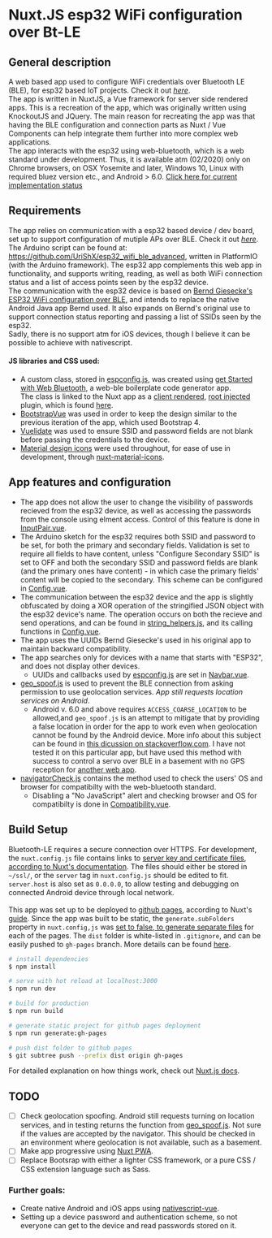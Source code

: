 # Nuxt.JS esp32 WiFi configuration over Bt-LE

## General description

A web based app used to configure WiFi credentials over Bluetooth LE (BLE), for esp32 based IoT projects. Check it out _[here](https://urishx.github.io/Nuxt_esp32_web-ble_wifi_config/)_. \
The app is written in NuxtJS, a Vue framework for server side rendered apps. This is a recreation of the app, which was originally written using KnockoutJS and JQuery. The main reason for recreating the app was that having the BLE configuration and connection parts as Nuxt / Vue Components can help integrate them further into more complex web applications. \
The app interacts with the esp32 using web-bluetooth, which is a web standard under development. Thus, it is available atm (02/2020) only on Chrome browsers, on OSX Yosemite and later, Windows 10, Linux with required bluez version etc., and Android > 6.0. [Click here for current implementation status](https://github.com/WebBluetoothCG/web-bluetooth/blob/master/implementation-status.md)

## Requirements

The app relies on communication with a esp32 based device / dev board, set up to support configuration of mutiple APs over BLE. Check it out _[here](https://urishx.github.io/Nuxt_esp32_web-ble_wifi_config/)_. \
The Arduino script can be found at: https://github.com/UriShX/esp32_wifi_ble_advanced, written in PlatformIO (with the Arduino framework). The esp32 app complements this web app in functionality, and supports writing, reading, as well as both WiFi connection status and a list of access points seen by the esp32 device. \
The communication with the esp32 device is based on [Bernd Giesecke's ESP32 WiFi configuration over BLE](https://desire.giesecke.tk/index.php/2018/04/06/esp32-wifi-setup-over-ble/), and intends to replace the native Android Java app Bernd used. It also expands on Bernd's original use to support connection status reporting and passing a list of SSIDs seen by the esp32. \
Sadly, there is no support atm for iOS devices, though I believe it can be possible to achieve with nativescript.

#### JS libraries and CSS used:

- A custom class, stored in [espconfig.js](https://github.com/UriShX/Nuxt_esp32_web-ble_wifi_config/blob/master/assets/espconfig.js), was created using [get Started with Web Bluetooth](https://beaufortfrancois.github.io/sandbox/web-bluetooth/generator/), a web-ble boilerplate code generator app. \
  The class is linked to the Nuxt app as a [client rendered](https://nuxtjs.org/guide/plugins/#name-conventional-plugin), [root injected](https://nuxtjs.org/guide/plugins/#inject-in-root-amp-context) plugin, which is found [here](https://github.com/UriShX/Nuxt_esp32_web-ble_wifi_config/blob/master/plugins/espconfig.client.js).
- [BootstrapVue](https://bootstrap-vue.org/) was used in order to keep the design similar to the previous iteration of the app, which used Bootstrap 4.
- [Vuelidate](https://vuelidate.js.org/) was used to ensure SSID and password fields are not blank before passing the credentials to the device.
- [Material design icons](https://material.io/resources/icons/?style=baseline) were used throughout, for ease of use in development, through [nuxt-material-icons](https://github.com/anteriovieira/nuxt-material-design-icons).

## App features and configuration

- The app does not allow the user to change the visibility of passwords recieved from the esp32 device, as well as accessing the passwords from the console using elment access. Control of this feature is done in [InputPair.vue](https://github.com/UriShX/Nuxt_esp32_web-ble_wifi_config/blob/master/components/InputPair.vue).
- The Arduino sketch for the esp32 requires both SSID and password to be set, for both the primary and secondary fields. Validation is set to require all fields to have content, unless "Configure Secondary SSID" is set to OFF and both the secondary SSID and password fields are blank (and the primary ones have content) - in which case the primary fields' content will be copied to the secondary. This scheme can be configured in [Config.vue](https://github.com/UriShX/Nuxt_esp32_web-ble_wifi_config/blob/master/components/Config.vue).
- The communication between the esp32 device and the app is slightly obfuscated by doing a XOR operation of the stringified JSON object with the esp32 device's name. The operation occurs on both the recieve and send operations, and can be found in [string_helpers.js](https://github.com/UriShX/Nuxt_esp32_web-ble_wifi_config/blob/master/assets/string_helpers.js), and its calling functions in [Config.vue](https://github.com/UriShX/Nuxt_esp32_web-ble_wifi_config/blob/master/components/Config.vue).
- The app uses the UUIDs Bernd Giesecke's used in his original app to maintain backward compatibility.
- The app searches only for devices with a name that starts with "ESP32", and does not display other devices.
  - UUIDs and callbacks used by [espconfig.js](https://github.com/UriShX/Nuxt_esp32_web-ble_wifi_config/blob/master/assets/espconfig.js) are set in [Navbar.vue](https://github.com/UriShX/Nuxt_esp32_web-ble_wifi_config/blob/master/components/Navbar.vue).
- [geo_spoof.js](https://github.com/UriShX/Nuxt_esp32_web-ble_wifi_config/blob/master/static/geo_spoof.js) is used to prevent the BLE connection from asking permission to use geolocation services. _App still requests location services on Android_.
  - Android v. 6.0 and above requires `ACCESS_COARSE_LOCATION` to be allowed,and `geo_spoof.js` is an attempt to mitigate that by providing a false location in order for the app to work even when geolocation cannot be found by the Android device. More info about this subject can be found in [this dicussion on stackoverflow.com](https://stackoverflow.com/questions/33045581/location-needs-to-be-enabled-for-bluetooth-low-energy-scanning-on-android-6-0). I have not tested it on this particular app, but have used this method with success to control a servo over BLE in a basement with no GPS reception for [another web app](https://github.com/UriShX/ESP32_fader).
- [navigatorCheck.js](https://github.com/UriShX/Nuxt_esp32_web-ble_wifi_config/blob/master/assets/navigatorCheck.js) contains the method used to check the users' OS and browser for compatibilty with the web-bluetooth standard.
  - Disabling a "No JavaScript" alert and checking browser and OS for compatibilty is done in [Compatibility.vue](https://github.com/UriShX/Nuxt_esp32_web-ble_wifi_config/blob/master/components/Compatibility.vue).

## Build Setup

Bluetooth-LE requires a secure connection over HTTPS. For development, the `nuxt.config.js` file contains links to [server key and certificate files](https://letsencrypt.org/docs/certificates-for-localhost/#making-and-trusting-your-own-certificates), [according to Nuxt's documentation](https://nuxtjs.org/api/configuration-server#example-using-https-configuration). The files should either be stored in `~/ssl/`, or the `server` tag in `nuxt.config.js` should be edited to fit. `server.host` is also set as `0.0.0.0`, to allow testing and debugging on connected Android device through local network. \
 \
This app was set up to be deployed to [github pages](https://pages.github.com/), according to Nuxt's [guide](https://nuxtjs.org/faq/github-pages#__layout). Since the app was built to be static, the `generate.subFolders` property in `nuxt.config,js` was [set to false, to generate separate files](https://nuxtjs.org/api/configuration-generate/#subfolders) for each of the pages. The `dist` folder is white-listed in `.gitignore`, and can be easily pushed to `gh-pages` branch. More details can be found [here](https://gist.github.com/belohlavek/61dd16c08cd9c57a168408b9ac4121c2).

```bash
# install dependencies
$ npm install

# serve with hot reload at localhost:3000
$ npm run dev

# build for production
$ npm run build

# generate static project for github pages deployment
$ npm run generate:gh-pages

# push dist folder to github pages
$ git subtree push --prefix dist origin gh-pages
```

For detailed explanation on how things work, check out [Nuxt.js docs](https://nuxtjs.org).

## TODO

- [ ] Check geolocation spoofing. Android still requests turning on location services, and in testing returns the function from [geo_spoof.js](https://github.com/UriShX/Nuxt_esp32_web-ble_wifi_config/blob/master/static/geo_spoof.js). Not sure if the values are accepted by the navigator. This should be checked in an environment where geolocation is not available, such as a basement.
- [ ] Make app progressive using [Nuxt PWA](https://pwa.nuxtjs.org/).
- [ ] Replace Bootsrap with either a lighter CSS framework, or a pure CSS / CSS extension language such as Sass.

### Further goals:

- Create native Android and iOS apps using [nativescript-vue](https://nativescript-vue.org/en/docs/getting-started/code-sharing/).
- Setting up a device password and authentication scheme, so not everyone can get to the device and read passwords stored on it.
